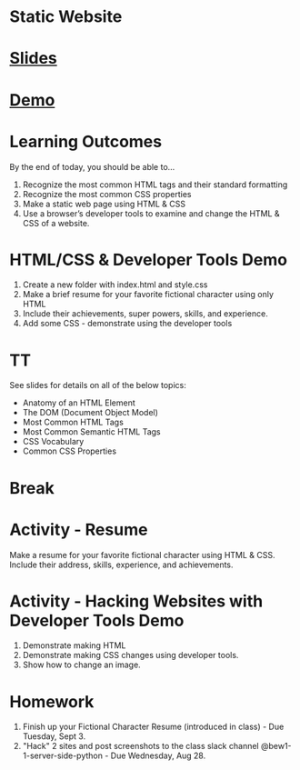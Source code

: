 # Static Website

# [Slides](https://make-school-courses.github.io/BEW-1.1-RESTful-and-Resourceful-MVC-Architecture/Slides/01-Static-Website.html)

# [Demo](https://github.com/Make-School-Courses/BEW-1.1-RESTful-and-Resourceful-MVC-Architecture/tree/master/Lessons/01-Static-Website/demo)

# Learning Outcomes

By the end of today, you should be able to…

1. Recognize the most common HTML tags and their standard formatting
1. Recognize the most common CSS properties
1. Make a static web page using HTML & CSS
1. Use a browser’s developer tools to examine and change the HTML & CSS of a website.

# HTML/CSS & Developer Tools Demo

1. Create a new folder with index.html and style.css
1. Make a brief resume for your favorite fictional character using only HTML
1. Include their achievements, super powers, skills, and experience.
1. Add some CSS - demonstrate using the developer tools

# TT

See slides for details on all of the below topics:

- Anatomy of an HTML Element
- The DOM (Document Object Model)
- Most Common HTML Tags
- Most Common Semantic HTML Tags
- CSS Vocabulary
- Common CSS Properties

# Break

# Activity - Resume

Make a resume for your favorite fictional character using HTML & CSS. Include their address, skills, experience, and achievements.

# Activity - Hacking Websites with Developer Tools Demo

1. Demonstrate making HTML 
1. Demonstrate making CSS changes using developer tools.
1. Show how to change an image.

# Homework

1. Finish up your Fictional Character Resume (introduced in class) - Due Tuesday, Sept 3.
1. "Hack" 2 sites and post screenshots to the class slack channel @bew1-1-server-side-python - Due Wednesday, Aug 28.
